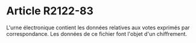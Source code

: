 # Article R2122-83

L'urne électronique contient les données relatives aux votes exprimés par correspondance. Les données de ce fichier font l'objet d'un chiffrement.